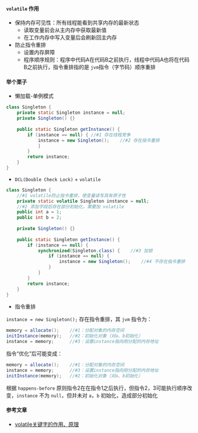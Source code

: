 #### `volatile` 作用
+ 保持内存可见性：所有线程能看到共享内存的最新状态
  + 读取变量前会从主内存中获取最新值
  + 在工作内存中写入变量后会刷新回主内存
+ 防止指令重排
  + 设置内存屏障
  + 程序顺序规则：程序中代码A在代码B之前执行，线程中代码A也将在代码B之前执行，指令重排指的是 `jvm`指令（字节码）顺序重排

#### 举个栗子

+ 懒加载-单例模式

~~~ java
class Singleton {
    private static Singleton instance = null;
    private Singleton() {}
    
    public static Singleton getInstance() {
        if (instance == null) { //#1 存在线程竞争
            instance = new Singleton();    //#2 存在指令重排
            }
        }
        return instance;
    }
}
~~~



+ `DCL(Double Check Lock)` + `volatile`

~~~ java
class Singleton {
    //#1 volatile防止指令重排，使变量读写具有原子性
    private static volatile Singleton instance = null;
    //#2 添加字段后存在部分初始化，需要加 volatile
    public int a = 1;
    public int b = 2;
    
    private Singleton() {}
    
    public static Singleton getInstance() {
        if (instance == null) {
            synchronized(Singleton.class) {    //#3 加锁
                if (instance == null) {
                    instance = new Singleton();    //#4 不存在指令重排
                }
            }
        }
        return instance;
    }
}
~~~

- 指令重排

`instance = new Singleton();` 存在指令重排，其 `jvm` 指令为：

```java
memory = allocate();	//#1：分配对象的内存空间
initInstance(memory);	//#2：初始化对象（对a、b初始化）
instance = memory;		//#3：设置instance指向刚分配的内存地址
```

指令“优化”后可能变成：

~~~ java
memory = allocate();	//#1：分配对象的内存空间
instance = memory;		//#3：设置instance指向刚分配的内存地址
initInstance(memory);	//#2：初始化对象（对a、b初始化）
~~~

根据 `happens-before` 原则指令2在在指令1之后执行，但指令2，3可能执行顺序改变，`instance` 不为 `null`，但并未对 `a`，`b` 初始化，造成部分初始化

#### 参考文章

+ [volatile关键字的作用、原理](https://monkeysayhi.github.io/2016/11/29/volatile%E5%85%B3%E9%94%AE%E5%AD%97%E7%9A%84%E4%BD%9C%E7%94%A8%E3%80%81%E5%8E%9F%E7%90%86/)
